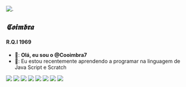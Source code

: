 ![.](https://media.giphy.com/media/xUNd9OKpaXa0fPaS0E/giphy.gif?cid=ecf05e47do49p4p1rrd2abe7589k5v7iy8q3489zszfjd6dw&ep=v1_gifs_search&rid=giphy.gif&ct=g)
##            *𝕮𝖔𝖎𝖒𝖇𝖗𝖆*
#### R.Q.I 1969
- &#129502;: **Olá, eu sou o @Cooimbra7**
- &#127920;: Eu estou recentemente aprendendo a programar na linguagem de Java Script e Scratch














![](https://img.shields.io/badge/Epic%20Games-313131?style=for-the-badge&logo=Epic%20Games&logoColor=white)
![](https://img.shields.io/badge/Steam-000000?style=for-the-badge&logo=steam&logoColor=white)
![](https://img.shields.io/badge/Valorant-fa4454?style=for-the-badge&logo=valorant&logoColor=white)
![](https://img.shields.io/badge/Discord-5865F2?style=for-the-badge&logo=discord&logoColor=white)
![](https://img.shields.io/badge/Scratch-4D97FF?style=for-the-badge&logo=Scratch&logoColor=white)
![](https://img.shields.io/badge/Instagram-E4405F?style=for-the-badge&logo=instagram&logoColor=white)
![](https://img.shields.io/badge/Strava-FC4C02?style=for-the-badge&logo=strava&logoColor=white)
![](https://img.shields.io/badge/X-000000?style=for-the-badge&logo=x&logoColor=white)
